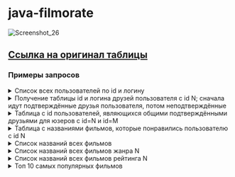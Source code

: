 # java-filmorate
![Screenshot_26](https://github.com/GordeevGleb/java-filmorate/assets/146061679/2fd236d1-ed11-4739-a937-b8a573402432)



## [Cсылка на оригинал таблицы](https://dbdiagram.io/d/65e9f26ab1f3d4062c63b323)
### Примеры запросов
<details>
<summary>Cписок всех пользователей по id и логину</summary>
       
    SELECT id,
       login
    FROM user;      
</details>

<details>
<summary>Получение таблицы id и логина друзей пользователя с id N; сначала идут подтверждённые друзья пользователя, потом неподтверждённые</summary>
       
    SELECT u.user_id,
       u.login
    FROM user AS u
    LEFT JOIN friendship AS f ON u.user_id = f.friend_id
    WHERE f.user_id = N AND f.is_friend = 'true'
    UNION
    SELECT u.user_id,
       u.login
    FROM user AS u
    LEFT JOIN friendship AS f ON u.user_id = f.friend_id
    WHERE f.user_id = N AND f.is_friend = 'false';         
</details>

<details>
<summary>Таблица с id пользователей, являющихся общими подтверждёнными друзьями для юзеров с id=N и id=M</summary>
       
    SELECT u.user_id,
       u.login
    FROM user AS u
    LEFT JOIN friendship AS f1 ON u.user_id = f1.friend_id
    LEFT JOIN friendship AS f2 ON u.user_id = f2.friend_id
    WHERE (f1.user_id = N AND f1.is_friend = 'true')
       AND (f2.user_id = M and f2.is_friend = 'true');        
</details>

<details>
<summary>Таблица с названиями фильмов, которые понравились пользователю с id N</summary>
       
    SELECT f.title
    FROM film AS f
    LEFT JOIN like AS l ON f.film_id = l.film_id
    LEFT JOIN user AS u ON l.user_id = u.user_id
    WHERE u.user_id = N;
</details>

<details>
<summary>Список названий всех фильмов</summary>
       
    SELECT title
    FROM film;
</details>

<details>
<summary>Список названий всех фильмов жанра N</summary>
       
    SELECT f.title
    FROM film AS f
    INNER JOIN film_genre AS fg ON f.film_id = fg.film_id
    INNER JOIN genre AS g ON fg.genre_id = g.genre_id       
    WHERE g.name = N;
</details>

<details>
<summary>Список названий всех фильмов рейтинга N</summary>
       
    SELECT f.title
    FROM film AS f
    INNER JOIN rating AS r ON f.rating_id = r.rating_id
    WHERE r.name = N;
</details>

<details>
<summary>Топ 10 самых популярных фильмов</summary>
       
    SELECT f.title,
       COUNT(user_id) AS likes_posted
    FROM film AS f
    INNER JOIN like AS l ON f.film_id = l.film_id
    ORDER BY likes_posted DESC
    LIMIT 10;  
</details>

